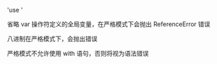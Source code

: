 'use '

省略 var 操作符定义的全局变量，在严格模式下会抛出 ReferenceError 错误 

八进制在严格模式下，会抛出错误

严格模式不允许使用 with 语句，否则将视为语法错误